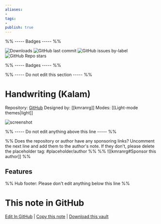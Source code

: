```yaml
---
aliases:
- 
tags: 
- 
publish: true
---
```


%% ----- Badges ----- %%

![Downloads](https://img.shields.io/badge/downloads-751-573E7A?style=for-the-badge&logo=)
![GitHub last commit](https://img.shields.io/github/last-commit/kmranrg/obsidian-handwriting-theme?color=573E7A&label=last%20update&logo=github&style=for-the-badge)
![GitHub issues by-label](https://img.shields.io/github/issues/kmranrg/obsidian-handwriting-theme/help%20wanted?color=573E7A&logo=github&style=for-the-badge) 
![GitHub Repo stars](https://img.shields.io/github/stars/kmranrg/obsidian-handwriting-theme?color=573E7A&logo=github&style=for-the-badge)

%% ----- Badges ----- %%

%% ----- Do not edit this section ----- %%

# Handwriting (Kalam)

Repository: [GitHub](https://github.com/kmranrg/obsidian-handwriting-theme)
Designed by: [[kmranrg]]
Modes: [[Light-mode themes|light]]



![screenshot](https://github.com/kmranrg/obsidian-handwriting-theme/raw/HEAD/screenshot.png)

%% ----- Do not edit anything above this line ----- %% 

%% Does the repository or author have any sponsoring links? Uncomment the next line and add them to the author's note. If they don't, please delete the placeholder tag: #placeholder/author %%
%% ![[kmranrg#Sponsor this author]] %%


## Features



%% Hub footer: Please don't edit anything below this line %%

# This note in GitHub

<span class="git-footer">[Edit In GitHub](https://github.dev/obsidian-community/obsidian-hub/blob/main/02%20-%20Community%20Expansions/02.05%20All%20Community%20Expansions/Themes/Handwriting%20%28Kalam%29.md "git-hub-edit-note") | [Copy this note](https://raw.githubusercontent.com/obsidian-community/obsidian-hub/main/02%20-%20Community%20Expansions/02.05%20All%20Community%20Expansions/Themes/Handwriting%20%28Kalam%29.md "git-hub-copy-note") | [Download this vault](https://github.com/obsidian-community/obsidian-hub/archive/refs/heads/main.zip "git-hub-download-vault") </span>

